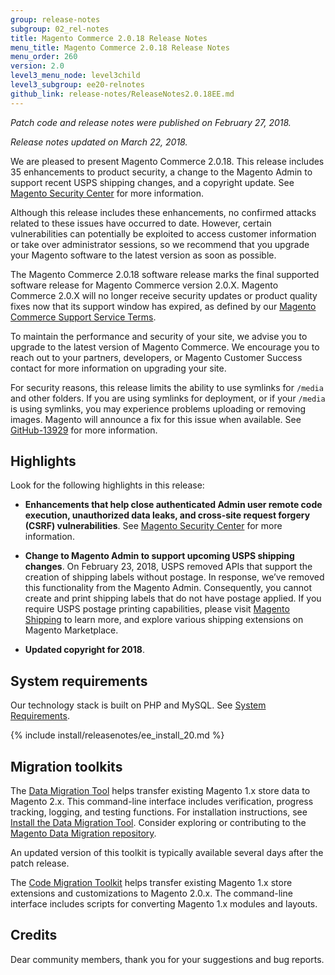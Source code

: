 ```yaml
---
group: release-notes
subgroup: 02_rel-notes
title: Magento Commerce 2.0.18 Release Notes
menu_title: Magento Commerce 2.0.18 Release Notes
menu_order: 260
version: 2.0
level3_menu_node: level3child
level3_subgroup: ee20-relnotes 
github_link: release-notes/ReleaseNotes2.0.18EE.md
---
```


*Patch code and release notes were published on February 27, 2018.* 

*Release notes updated on March 22, 2018.*


We are pleased to present Magento Commerce 2.0.18. This release includes 35 enhancements to product security, a change to the Magento Admin to support recent USPS shipping changes, and a copyright update. See [Magento Security Center](https://magento.com/security/patches/magento-223-2112-and-2018-security-update)  for more information.

Although this release includes these enhancements, no confirmed attacks related to these issues have occurred to date. However, certain vulnerabilities can potentially be exploited to access customer information or take over administrator sessions, so we recommend that you upgrade your Magento software to the latest version as soon as possible.


<div class="bs-callout bs-callout-warning" markdown="1">
The Magento Commerce 2.0.18 software release marks the final supported software release for Magento Commerce version 2.0.X. Magento Commerce 2.0.X will no longer receive security updates or product quality fixes now that its support window has expired, as defined by our <a href="https://magento.com/legal/terms/enterprise-agreement" target="_blank">Magento Commerce Support Service Terms</a>.

To maintain the performance and security of your site, we advise you to upgrade to the latest version of Magento Commerce. We encourage you to reach out to your partners, developers, or Magento Customer Success contact for more information on upgrading your site.
</div>

<div class="bs-callout bs-callout-info" id="info" markdown="1">
For security reasons, this release limits the ability to use symlinks for <code>/media</code> and other folders. If you are using symlinks for deployment, or if your <code>/media</code> is using symlinks, you may experience problems uploading or removing images. Magento will announce a fix for this issue when available. See <a href="https://github.com/magento/magento2/issues/13929" target="_blank">GitHub-13929</a> for more information.
</div>


## Highlights

Look for the following highlights in this release:

* **Enhancements that help close authenticated Admin user remote code execution, unauthorized data leaks, and cross-site request forgery (CSRF) vulnerabilities**. See [Magento Security Center](https://magento.com/security/patches/magento-223-2112-and-2018-security-update) for more information.

* **Change to Magento Admin to support upcoming USPS shipping changes**. On February 23, 2018, USPS  removed APIs that support the creation of shipping labels without postage. In response, we’ve removed this functionality from the Magento Admin. Consequently, you cannot create and print shipping labels that do not have postage applied. If you require USPS postage printing capabilities, please visit [Magento Shipping](https://magento.com/products/shipping) to learn more, and explore various shipping extensions on Magento Marketplace. 

* **Updated copyright for 2018**.


## System requirements
Our technology stack is built on PHP and MySQL. See
<a href="{{ page.baseurl }}/install-gde/system-requirements.html" target="_blank">System Requirements</a>.


{% include install/releasenotes/ee_install_20.md %}



## Migration toolkits
The <a href="{{ page.baseurl }}/migration/migration-migrate.html" target="_blank">Data Migration Tool</a> helps transfer existing Magento 1.x store data to Magento 2.x. This command-line interface includes verification, progress tracking, logging, and testing functions. For installation instructions, see  <a href="{{ page.baseurl }}/migration/migration-tool-install.html" target="_blank">Install the Data Migration Tool</a>. Consider exploring or contributing to the <a href="https://github.com/magento/data-migration-tool" target="_blank"> Magento Data Migration repository</a>.

An updated version of this toolkit is typically available several days after the patch release.

The <a href="https://github.com/magento/code-migration" target="_blank">Code Migration Toolkit</a> helps transfer existing Magento 1.x store extensions and customizations to Magento 2.0.x. The command-line interface includes scripts for converting Magento 1.x modules and layouts.

## Credits

Dear community members, thank you for your suggestions and bug reports.
